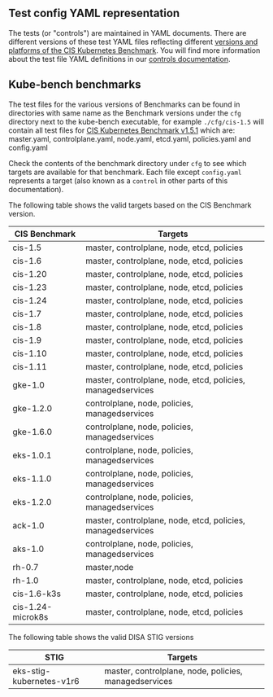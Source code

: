 ## Test config YAML representation

The tests (or "controls") are maintained in YAML documents. There are different versions of these test YAML files reflecting different [versions and platforms of the CIS Kubernetes Benchmark](./platforms.md). You will find more information about the test file YAML definitions in our [controls documentation](./controls.md).

## Kube-bench benchmarks

The test files for the various versions of Benchmarks can be found in directories
with same name as the Benchmark versions under the `cfg` directory next to the kube-bench executable, 
for example `./cfg/cis-1.5` will contain all test files for [CIS Kubernetes Benchmark v1.5.1](https://workbench.cisecurity.org/benchmarks/4892) which are:
master.yaml, controlplane.yaml, node.yaml, etcd.yaml, policies.yaml and config.yaml 

Check the contents of the benchmark directory under `cfg` to see which targets are available for that benchmark. Each file except `config.yaml` represents a target (also known as a `control` in other parts of this documentation). 

The following table shows the valid targets based on the CIS Benchmark version.

| CIS Benchmark        | Targets |
|----------------------|---------|
| cis-1.5              | master, controlplane, node, etcd, policies |
| cis-1.6              | master, controlplane, node, etcd, policies |
| cis-1.20             | master, controlplane, node, etcd, policies |
| cis-1.23             | master, controlplane, node, etcd, policies |
| cis-1.24             | master, controlplane, node, etcd, policies |
| cis-1.7              | master, controlplane, node, etcd, policies |
| cis-1.8              | master, controlplane, node, etcd, policies |
| cis-1.9              | master, controlplane, node, etcd, policies |
| cis-1.10             | master, controlplane, node, etcd, policies |
| cis-1.11             | master, controlplane, node, etcd, policies |
| gke-1.0              | master, controlplane, node, etcd, policies, managedservices |
| gke-1.2.0            | controlplane, node, policies, managedservices |
| gke-1.6.0            | controlplane, node, policies, managedservices |
| eks-1.0.1            | controlplane, node, policies, managedservices |
| eks-1.1.0            | controlplane, node, policies, managedservices |
| eks-1.2.0            | controlplane, node, policies, managedservices |
| ack-1.0              | master, controlplane, node, etcd, policies, managedservices |
| aks-1.0              | controlplane, node, policies, managedservices |
| rh-0.7               | master,node|
| rh-1.0               | master, controlplane, node, etcd, policies |
| cis-1.6-k3s          | master, controlplane, node, etcd, policies |
| cis-1.24-microk8s    | master, controlplane, node, etcd, policies |

The following table shows the valid DISA STIG versions

| STIG                       | Targets |
|----------------------------|---------|
| eks-stig-kubernetes-v1r6   | master, controlplane, node, policies, managedservices |


